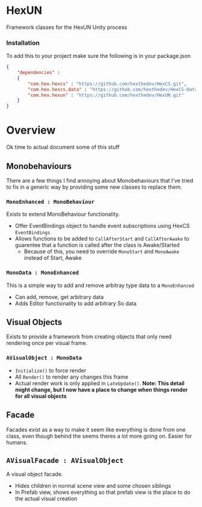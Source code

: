 # HexUN
Framework classes for the HexUN Unity process

### Installation
To add this to your project make sure the following is in your package.json

```json
{
    "dependencies" : 
    {
        "com.hex.hexcs" : "https://github.com/hexthedev/HexCS.git",
        "com.hex.hexcs.data" : "https://github.com/hexthedev/HexCS-Data.git",
        "com.hex.hexun" : "https://github.com/hexthedev/HexUN.git"
    }
}
```

# Overview
Ok time to actual document some of this stuff



## Monobehaviours
There are a few things I find annoying about Monobehaviours that I've tried to fix in a generic way by providing some new classes to replace them. 

### `MonoEnhanced : MonoBehaviour`
Exists to extend MonoBehaviour functionality. 
* Offer EventBindings object to handle event subscriptions using HexCS `EventBindings`
* Allows functions to be added to `CallAfterStart` and `CallAfterAwake` to guarentee that a function is called after the class is Awake/Started
  * Because of this, you need to override `MonoStart` and `MonoAwake` instead of Start, Awake

### `MonoData : MonoEnhanced`
This is a simple way to add and remove arbitray type data to a `MonoEnhanced`
* Can add, remove, get arbitrary data
* Adds Editor functionality to add arbitrary So data

## Visual Objects
Exists to provide a framework from creating objects that only need rendering once per visual frame. 

### `AVisualObject : MonoData`
* `Initialize()` to force render
* All `Render()` to render any changes this frame
* Actual render work is only applied in `LateUpdate()`. **Note: This detail might change, but I now have a place to change when things render for all visual objects**


## Facade
Facades exist as a way to make it seem like everything is done from one class, even though behind the seems theres a lot more going on. Easier for humans. 

## `AVisualFacade : AVisualObject`
A visual object facade.
* Hides children in normal scene view and some chosen siblings
* In Prefab view, shows everything so that prefab view is the place to do the actual visual creation


